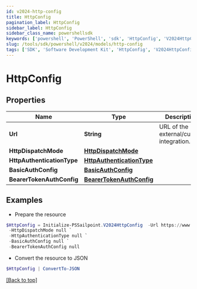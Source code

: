 ```yaml
---
id: v2024-http-config
title: HttpConfig
pagination_label: HttpConfig
sidebar_label: HttpConfig
sidebar_class_name: powershellsdk
keywords: ['powershell', 'PowerShell', 'sdk', 'HttpConfig', 'V2024HttpConfig'] 
slug: /tools/sdk/powershell/v2024/models/http-config
tags: ['SDK', 'Software Development Kit', 'HttpConfig', 'V2024HttpConfig']
---
```



# HttpConfig

## Properties

Name | Type | Description | Notes
------------ | ------------- | ------------- | -------------
**Url** | **String** | URL of the external/custom integration. | [required]
**HttpDispatchMode** | [**HttpDispatchMode**](http-dispatch-mode) |  | [required]
**HttpAuthenticationType** | [**HttpAuthenticationType**](http-authentication-type) |  | [optional] 
**BasicAuthConfig** | [**BasicAuthConfig**](basic-auth-config) |  | [optional] 
**BearerTokenAuthConfig** | [**BearerTokenAuthConfig**](bearer-token-auth-config) |  | [optional] 

## Examples

- Prepare the resource
```powershell
$HttpConfig = Initialize-PSSailpoint.V2024HttpConfig  -Url https://www.example.com `
 -HttpDispatchMode null `
 -HttpAuthenticationType null `
 -BasicAuthConfig null `
 -BearerTokenAuthConfig null
```

- Convert the resource to JSON
```powershell
$HttpConfig | ConvertTo-JSON
```


[[Back to top]](#) 

